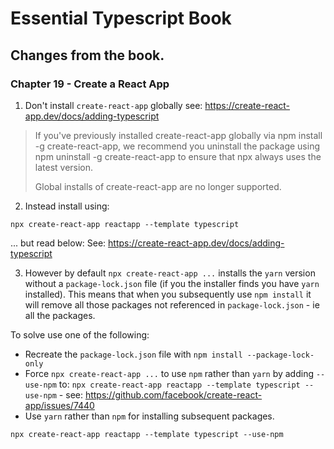 # Essential Typescript Book

## Changes from the book.

### Chapter 19 - Create a React App

1) Don't install `create-react-app` globally see: https://create-react-app.dev/docs/adding-typescript

> If you've previously installed create-react-app globally via npm install -g create-react-app, we recommend you uninstall the package using npm uninstall -g create-react-app to ensure that npx always uses the latest version.
> 
> Global installs of create-react-app are no longer supported.

2) Instead install using:
```
npx create-react-app reactapp --template typescript
```
... but read below:
See: https://create-react-app.dev/docs/adding-typescript

3) However by default `npx create-react-app ...`  installs the `yarn` version without a `package-lock.json` file (if you the installer finds you have `yarn` installed).  This means that when you subsequently use `npm install` it will remove all those packages not referenced in `package-lock.json` - ie all the packages. 

To solve use one of the following:
* Recreate the `package-lock.json` file with `npm install --package-lock-only`
* Force `npx create-react-app ...` to use `npm` rather than `yarn` by adding `--use-npm` to: `npx create-react-app reactapp --template typescript --use-npm` - see: https://github.com/facebook/create-react-app/issues/7440
* Use `yarn` rather than `npm` for installing subsequent packages. 

```
npx create-react-app reactapp --template typescript --use-npm
```
